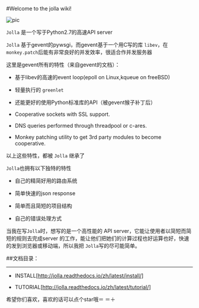 #Welcome to the jolla wiki!

![pic](https://github.com/salamer/jolla/blob/master/pic/JOLLA.png)


`Jolla` 是一个写于Python2.7的高速API server

`Jolla` 基于gevent的pywsgi，而gevent基于一个用C写的库 `libev`，在`monkey.patch`后能有非常良好的并发效率，很适合作并发服务器

这里是gevent所有的特性（来自gevent的文档）：

* 基于libev的高速的event loop(epoll on Linux,kqueue on freeBSD)

* 轻量执行的 `greenlet`

* 还能更好的使用Python标准库的API（被gevent猴子补丁后）

* Cooperative sockets with SSL support.

* DNS queries performed through threadpool or c-ares.

* Monkey patching utility to get 3rd party modules to become cooperative.

以上这些特性，都被 `Jolla` 继承了

`Jolla`也拥有以下独特的特性

* 自己的精简好用的路由系统

* 简单快速的json response

* 简单而且简短的项目结构

* 自己的错误处理方式

当我在写`Jolla`时，想写的是一个高性能的 API server，它能让使用者以简短而简短的规则去完成server 的工作，能让他们把她们的计算过程也好运算也好，快速的发到浏览器或移动端，所以我把 `Jolla`写的尽可能简单。

##文档目录：

******

* INSTALL[http://jolla.readthedocs.io/zh/latest/install/]

* TUTORIAL[http://jolla.readthedocs.io/zh/latest/tutorial/]

希望你们喜欢，喜欢的话可以点个star哦＝ ＝＋
